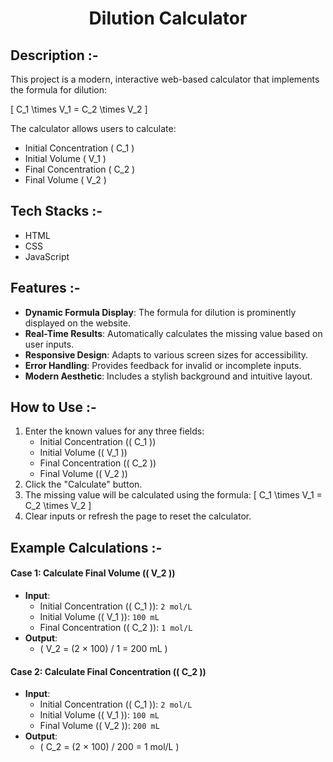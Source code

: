 # <p align="center">Dilution Calculator</p>

## Description :-

This project is a modern, interactive web-based calculator that implements the formula for dilution:

\[ C_1 \times V_1 = C_2 \times V_2 \]

The calculator allows users to calculate:

- Initial Concentration \( C_1 \)
- Initial Volume \( V_1 \)
- Final Concentration \( C_2 \)
- Final Volume \( V_2 \)

## Tech Stacks :-

- HTML
- CSS
- JavaScript

## Features :-

- **Dynamic Formula Display**: The formula for dilution is prominently displayed on the website.
- **Real-Time Results**: Automatically calculates the missing value based on user inputs.
- **Responsive Design**: Adapts to various screen sizes for accessibility.
- **Error Handling**: Provides feedback for invalid or incomplete inputs.
- **Modern Aesthetic**: Includes a stylish background and intuitive layout.

## How to Use :-

1. Enter the known values for any three fields:
   - Initial Concentration (\( C_1 \))
   - Initial Volume (\( V_1 \))
   - Final Concentration (\( C_2 \))
   - Final Volume (\( V_2 \))
2. Click the "Calculate" button.
3. The missing value will be calculated using the formula:
   \[ C_1 \times V_1 = C_2 \times V_2 \]
4. Clear inputs or refresh the page to reset the calculator.

## Example Calculations :-

#### Case 1: Calculate Final Volume (\( V_2 \))
- **Input**:
  - Initial Concentration (\( C_1 \)): `2 mol/L`
  - Initial Volume (\( V_1 \)): `100 mL`
  - Final Concentration (\( C_2 \)): `1 mol/L`
- **Output**:
  - \( V_2 = (2 × 100) / 1 = 200 mL \)

#### Case 2: Calculate Final Concentration (\( C_2 \))
- **Input**:
  - Initial Concentration (\( C_1 \)): `2 mol/L`
  - Initial Volume (\( V_1 \)): `100 mL`
  - Final Volume (\( V_2 \)): `200 mL`
- **Output**:
  - \( C_2 = (2 × 100) / 200 = 1 mol/L \)

